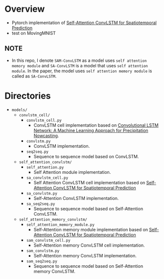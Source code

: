 # Overview

- Pytorch implementation of
  [Self-Attention ConvLSTM for Spatiotemporal Prediction](https://ojs.aaai.org/index.php/AAAI/article/view/6819/6673)
- test on MovingMNIST

## NOTE

- In this repo, I denote `SAM-ConvLSTM` as a model uses
  `self attention memory module` and `SA-ConvLSTM` is a model that uses
  `self attention module`. In the paper, the model uses
  `self attention memory module` is called as `SA-ConvLSTM`.

# Directories

- `models/`
  - `convlstm_cell/`
    - `convlstm_cell.py`
      - ConvLSTM cell implementation based on
        [Convolutional LSTM Network: A Machine Learning Approach for Precipitation Nowcasting](https://paperswithcode.com/paper/convolutional-lstm-network-a-machine-learning).
    - `convlstm.py`
      - ConvLSTM implementation.
    - `seq2seq.py`
      - Sequence to sequence model based on ConvLSTM.
  - `self_attention_convlstm/`
    - `self_attention.py`
      - Self Attention module implementation.
    - `sa_convlstm_cell.py`
      - Self Attention ConvLSTM cell implementation based on
        [Self-Attention ConvLSTM for Spatiotemporal Prediction](https://ojs.aaai.org/index.php/AAAI/article/view/6819/6673)
    - `sa_convlstm.py`
      - Self-Attention ConvLSTM implementation.
    - `sa_seq2seq.py`
      - Sequence to sequence model based on Self-Attention ConvLSTM.
  - `self_attention_memory_convlstm/`
    - `self_attention_memory_module.py`
      - Self-Attention memory module implementation based on
        [Self-Attention ConvLSTM for Spatiotemporal Prediction](https://ojs.aaai.org/index.php/AAAI/article/view/6819/6673)
    - `sam_convlstm_cell.py`
      - Self-Attention memory ConvLSTM cell implementation.
    - `sam_convlstm.py`
      - Self-Attention memory ConvLSTM implementation.
    - `sam_seq2seq.py`
      - Sequence to sequence model based on Self-Attention memory ConvLSTM.
